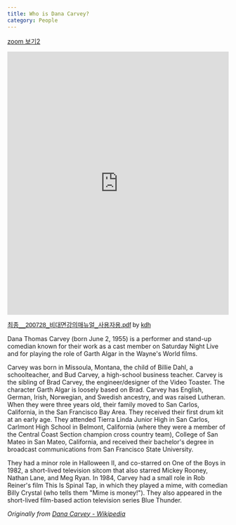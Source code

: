 ```yaml
---
title: Who is Dana Carvey?
category: People
---
```

<a href="https://drive.google.com/file/d/1EPVRjab_g-Q1ZfJ3qBXZ2VGHBza7ig6t/view?usp=sharing">zoom 보기2</a><br>

<iframe class="scribd_iframe_embed" title="최종__200728_비대면강의매뉴얼_사용자용.pdf" src="https://www.scribd.com/embeds/481302426/content?start_page=1&view_mode=scroll&access_key=key-VBAP8UUPO5EH1DOt8iGZ" data-auto-height="true" data-aspect-ratio="1.3323485967503692" scrolling="no" width="100%" height="600" frameborder="0"></iframe><p  style="   margin: 12px auto 6px auto;   font-family: Helvetica,Arial,Sans-serif;   font-style: normal;   font-variant: normal;   font-weight: normal;   font-size: 14px;   line-height: normal;   font-size-adjust: none;   font-stretch: normal;   -x-system-font: none;   display: block;"   ><a title="View 최종__200728_비대면강의매뉴얼_사용자용.pdf on Scribd" href="https://www.scribd.com/document/481302426/%EC%B5%9C%EC%A2%85-200728-%EB%B9%84%EB%8C%80%EB%A9%B4%EA%B0%95%EC%9D%98%EB%A7%A4%EB%89%B4%EC%96%BC-%EC%82%AC%EC%9A%A9%EC%9E%90%EC%9A%A9-pdf#from_embed"  style="text-decoration: underline;">최종__200728_비대면강의매뉴얼_사용자용.pdf</a> by <a title="View kdh's profile on Scribd" href="https://www.scribd.com/user/528854144/kdh#from_embed"  style="text-decoration: underline;">kdh</a></p>

Dana Thomas Carvey (born June 2, 1955) is a performer and stand-up comedian known for their work as a cast member on Saturday Night Live and for playing the role of Garth Algar in the Wayne's World films.

<!-- more -->

Carvey was born in Missoula, Montana, the child of Billie Dahl, a schoolteacher, and Bud Carvey, a high-school business teacher. Carvey is the sibling of Brad Carvey, the engineer/designer of the Video Toaster. The character Garth Algar is loosely based on Brad. Carvey has English, German, Irish, Norwegian, and Swedish ancestry, and was raised Lutheran. When they were three years old, their family moved to San Carlos, California, in the San Francisco Bay Area. They received their first drum kit at an early age. They attended Tierra Linda Junior High in San Carlos, Carlmont High School in Belmont, California (where they were a member of the Central Coast Section champion cross country team), College of San Mateo in San Mateo, California, and received their bachelor's degree in broadcast communications from San Francisco State University.

They had a minor role in Halloween II, and co-starred on One of the Boys in 1982, a short-lived television sitcom that also starred Mickey Rooney, Nathan Lane, and Meg Ryan. In 1984, Carvey had a small role in Rob Reiner's film This Is Spinal Tap, in which they played a mime, with comedian Billy Crystal (who tells them "Mime is money!"). They also appeared in the short-lived film-based action television series Blue Thunder.

_Originally from [Dana Carvey - Wikipedia](https://en.wikipedia.org/wiki/Dana_Carvey)_
